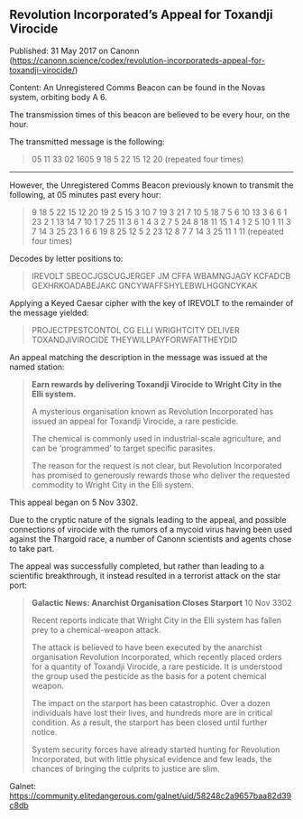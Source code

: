 ## Revolution Incorporated&#8217;s Appeal for Toxandji Virocide

Published: 31 May 2017 on Canonn (https://canonn.science/codex/revolution-incorporateds-appeal-for-toxandji-virocide/)

Content: An Unregistered Comms Beacon can be found in the Novas system, orbiting body A 6. 

The transmission times of this beacon are believed to be every hour, on the hour.

The transmitted message is the following:

> 
> 05 11 33 02 1605
> 9 18 5 22 15 12 20
> (repeated four times)

* * *

However, the Unregistered Comms Beacon previously known to transmit the following, at 05 minutes past every hour:

> 
> 9 18 5 22 15 12 20
> 19 2 5 15 3 10 7 19 3 21 7 10 5 18 7 5 6
> 10 13
> 3 6 6 1
> 23 2 1 13 14 7 10 1 7 25
> 11 3 6 1 4 3 2
> 7 5 24 8 18 11 15 1 4 1 2 5 10 1 11 3
> 7 14 3 25 23 1 6 6 19 8 25 12 5 2 23 12 8 7 7 14 3 25 11 1 11
> (repeated four times)

Decodes by letter positions to:

> 
> IREVOLT
> SBEOCJGSCUGJERGEF
> JM
> CFFA
> WBAMNGJAGY
> KCFADCB
> GEXHRKOADABEJAKC
> GNCYWAFFSHYLEBWLHGGNCYKAK

Applying a Keyed Caesar cipher with the key of IREVOLT to the remainder of the message yielded:

> 
> PROJECTPESTCONTOL
> CG
> ELLI
> WRIGHTCITY
> DELIVER
> TOXANDJIVIROCIDE
> THEYWILLPAYFORWFATTHEYDID

An appeal matching the description in the message was issued at the named station:

> 
> **Earn rewards by delivering Toxandji Virocide to Wright City in the Elli system.**
> 
> A mysterious organisation known as Revolution Incorporated has issued an appeal for Toxandji Virocide, a rare pesticide.
> 
> The chemical is commonly used in industrial-scale agriculture, and can be ‘programmed’ to target specific parasites.
> 
> The reason for the request is not clear, but Revolution Incorporated has promised to generously rewards those who deliver the requested commodity to Wright City in the Elli system.

This appeal began on 5 Nov 3302.

Due to the cryptic nature of the signals leading to the appeal, and possible connections of virocide with the rumors of a mycoid virus having been used against the Thargoid race, a number of Canonn scientists and agents chose to take part.

The appeal was successfully completed, but rather than leading to a scientific breakthrough, it instead resulted in a terrorist attack on the star port:

> 
> **Galactic News: Anarchist Organisation Closes Starport**
> 10 Nov 3302
> 
> Recent reports indicate that Wright City in the Elli system has fallen prey to a chemical-weapon attack.
> 
> The attack is believed to have been executed by the anarchist organisation Revolution Incorporated, which recently placed orders for a quantity of Toxandji Virocide, a rare pesticide. It is understood the group used the pesticide as the basis for a potent chemical weapon.
> 
> The impact on the starport has been catastrophic. Over a dozen individuals have lost their lives, and hundreds more are in critical condition. As a result, the starport has been closed until further notice.
> 
> System security forces have already started hunting for Revolution Incorporated, but with little physical evidence and few leads, the chances of bringing the culprits to justice are slim.

Galnet: https://community.elitedangerous.com/galnet/uid/58248c2a9657baa82d39c8db